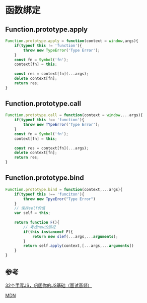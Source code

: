 # 函数绑定

## Function.prototype.apply
```javascript
Function.prototype.apply = function(context = window,args){
	if(typeof this != 'function'){
		throw new TypeError('Type Error');
	}
	const fn = Symbol('fn');
	context[fn] = this;
	
	const res = context[fn](...args);
	delete context[fn];
	return res;
}
```

## Function.prototype.call
```javascript
Function.prototype.call = function(context = window,...args){
	if(typeof this !== 'function'){
		throw new TYpeError('Type Error');
	}
	const fn = Symbol('fn');
	context[fn] = this;
	
	const res = context[fn](...args);
	delete context[fn];
	return res;
}
```

## Function.prototype.bind
```javascript
Function.prototype.bind = function(context,...args){
	if(typeof this !== 'funciton'){
		throw new TpyeEror("Type Error")
	}
	// 保存self的值
	var self = this;
	
	return function F(){
		// 考虑new的情况
		if(this instanceof F){
			return new slef(...args,...arguments);
		}
		return self.apply(context,[...args,...arguments])
	}
}
```

## 参考

[32个手写JS，巩固你的JS基础（面试高频）](https://juejin.im/post/6875152247714480136#heading-46)

[MDN](https://developer.mozilla.org/zh-CN/docs/Web/JavaScript/Reference/Global_Objects/Array)